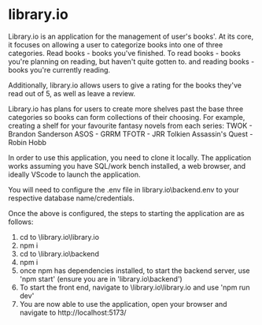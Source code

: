 # library.io

Library.io is an application for the management of user's books'. At its core, it focuses on allowing a user to categorize books into one of three categories.
Read books - books you've finished.
To read books - books you're planning on reading, but haven't quite gotten to.
and reading books - books you're currently reading.

Additionally,  library.io allows users to give a rating for the books they've read out of 5, as well as leave a review. 

Library.io has plans for users to create more shelves past the base three categories so books can form collections of their choosing.
For example, creating a shelf for your favourite fantasy novels from each series:
TWOK - Brandon Sanderson
ASOS - GRRM
TFOTR - JRR Tolkien
Assassin's Quest - Robin Hobb


In order to use this application, you need to clone it locally. The application works assuming you have SQL/work bench installed, a web browser, and ideally VScode to launch the application.

You will need to configure the .env file in library.io\backend\.env to your respective database name/credentials.

Once the above is configured, the steps to starting the application are as follows:

1. cd to \library.io\library.io
2. npm i
3. cd to \library.io\backend
4. npm i
5. once npm has dependencies installed, to start the backend server, use 'npm start' (ensure you are in 'library.io\backend')
6. To start the front end, navigate to \library.io\library.io and use 'npm run dev'
7. You are now able to use the application, open your browser and navigate to http://localhost:5173/